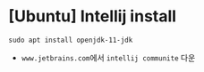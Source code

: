 # [Ubuntu] Intellij install

```shell
sudo apt install openjdk-11-jdk
```

- `www.jetbrains.com`에서 `intellij communite` 다운